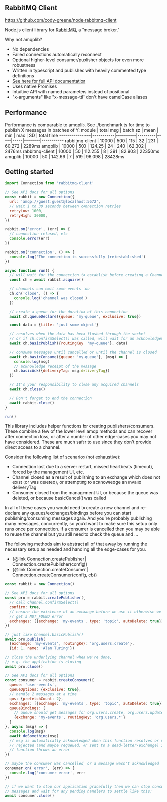## RabbitMQ Client

https://github.com/cody-greene/node-rabbitmq-client

Node.js client library for [RabbitMQ](https://www.rabbitmq.com), a "message broker."

Why not amqplib?
- No dependencies
- Failed connections automatically reconnect
- Optional higher-level consumer/publisher objects for even more robustness
- Written in typescript and published with heavily commented type definitions
- [See here for full API documentation](http://cody-greene.github.io/node-rabbitmq-client)
- Uses native Promises
- Intuitive API with named parameters instead of positional
- "x-arguments" like "x-message-ttl" don't have camelCase aliases

## Performance
Performance is comparable to amqplib. See ./benchmark.ts for time to publish X messages in batches of Y:
module          | total msg | batch sz | mean    | min | max | SD     | total time
----------------|-----------|----------|---------|-----|-----|--------|-----------
rabbitmq-client | 10000     | 500      | 115     | 32  | 231 | 60.272 | 2289ms
amqplib         | 10000     | 500      | 124.25  | 24  | 240 | 62.302 | 2476ms
rabbitmq-client | 10000     | 50       | 112.255 | 8   | 391 | 82.903 | 22350ms
amqplib         | 10000     | 50       | 142.66  | 7   | 519 | 96.098 | 28428ms

## Getting started
```javascript
import Connection from 'rabbitmq-client'

// See API docs for all options
const rabbit = new Connection({
  url: 'amqp://guest:guest@localhost:5672',
  // wait 1 to 30 seconds between connection retries
  retryLow: 1000,
  retryHigh: 30000,
})

rabbit.on('error', (err) => {
  // connection refused, etc
  console.error(err)
})

rabbit.on('connection', () => {
  console.log('The connection is successfully (re)established')
})

async function run() {
  // will wait for the connection to establish before creating a Channel
  const ch = await rabbit.acquire()

  // channels can emit some events too
  ch.on('close', () => {
    console.log('channel was closed')
  })

  // create a queue for the duration of this connection
  await ch.queueDeclare({queue: 'my-queue', exclusive: true})

  const data = {title: 'just some object'}

  // resolves when the data has been flushed through the socket
  // or if ch.confirmSelect() was called, will wait for an acknowledgement
  await ch.basicPublish({routingKey: 'my-queue'}, data)

  // consume messages until cancelled or until the channel is closed
  await ch.basicConsume({queue: 'my-queue'}, (msg) => {
    console.log(msg)
    // acknowledge receipt of the message
    ch.basicAck({deliveryTag: msg.deliveryTag})
  })

  // It's your responsibility to close any acquired channels
  await ch.close()

  // Don't forget to end the connection
  await rabbit.close()
}

run()
```

This library includes helper functions for creating publishers/consumers. These combine a few of the lower level amqp methods and can recover after connection loss, or after a number of other edge-cases you may not have considered. These are much safer to use since they don't provide direct access to a channel.

Consider the following list of scenarios (not exhaustive):
- Connection lost due to a server restart, missed heartbeats (timeout), forced by the management UI, etc.
- Channel closed as a result of publishing to an exchange which does not exist (or was deleted), or attempting to acknowledge an invalid deliveryTag
- Consumer closed from the management UI, or because the queue was deleted, or because basicCancel() was called

In all of these cases you would need to create a new channel and re-declare any queues/exchanges/bindings before you can start publishing/consuming messages again. And you're probably publishing many messages, concurrently, so you'd want to make sure this setup only runs once per connection. If a consumer is cancelled then you may be able to reuse the channel but you still need to check the queue and ...

The following methods aim to abstract all of that away by running the necessary setup as needed and handling all the edge-cases for you.

- {@link Connection.createPublisher | Connection.createPublisher(config)}
- {@link Connection.createConsumer | Connection.createConsumer(config, cb)}

```javascript
const rabbit = new Connection()

// See API docs for all options
const pro = rabbit.createPublisher({
  // call Channel.confirmSelect()
  confirm: true,
  // ensure the existence of an exchange before we use it otherwise we could
  // get a NOT_FOUND error
  exchanges: [{exchange: 'my-events', type: 'topic', autoDelete: true}]
})

// just like Channel.basicPublish()
await pro.publish(
  {exchange: 'my-events', routingKey: 'org.users.create'},
  {id: 1, name: 'Alan Turing'})

// close the underlying channel when we're done,
// e.g. the application is closing
await pro.close()

// See API docs for all options
const consumer = rabbit.createConsumer({
  queue: 'user-events',
  queueOptions: {exclusive: true},
  // handle 2 messages at a time
  qos: {prefetchCount: 2},
  exchanges: [{exchange: 'my-events', type: 'topic', autoDelete: true}],
  queueBindings: [
    // queue should get messages for org.users.create, org.users.update, ...
    {exchange: 'my-events', routingKey: 'org.users.*'}
  ]
}, async (msg) => {
  console.log(msg)
  await doSomething(msg)
  // msg is automatically acknowledged when this function resolves or msg is
  // rejected (and maybe requeued, or sent to a dead-letter-exchange) if this
  // function throws an error
})

// maybe the consumer was cancelled, or a message wasn't acknowledged
consumer.on('error', (err) => {
  console.log('consumer error', err)
})

// if we want to stop our application gracefully then we can stop consuming
// messages and wait for any pending handlers to settle like this:
await consumer.close()
```
